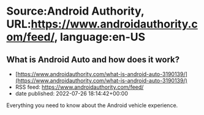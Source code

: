 # Source:Android Authority, URL:https://www.androidauthority.com/feed/, language:en-US

## What is Android Auto and how does it work?
 - [https://www.androidauthority.com/what-is-android-auto-3190139/](https://www.androidauthority.com/what-is-android-auto-3190139/)
 - RSS feed: https://www.androidauthority.com/feed/
 - date published: 2022-07-26 18:14:42+00:00

Everything you need to know about the Android vehicle experience.

